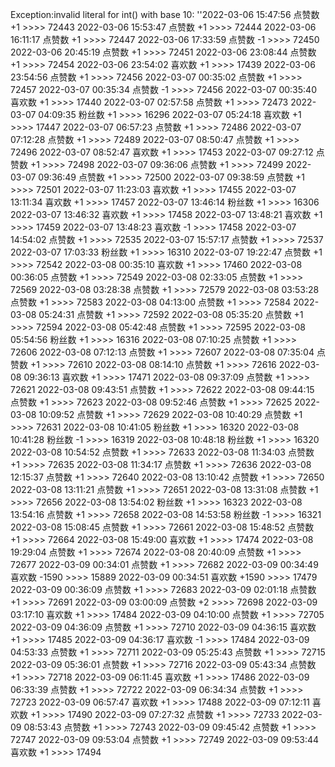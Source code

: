 Exception:invalid literal for int() with base 10: ''2022-03-06  15:47:56   点赞数 +1 >>>> 72443
2022-03-06  15:53:47   点赞数 +1 >>>> 72444
2022-03-06  16:11:17   点赞数 +1 >>>> 72447
2022-03-06  17:33:59   点赞数 -1 >>>> 72450
2022-03-06  20:45:19   点赞数 +1 >>>> 72451
2022-03-06  23:08:44   点赞数 +1 >>>> 72454
2022-03-06  23:54:02   喜欢数 +1 >>>> 17439
2022-03-06  23:54:56   点赞数 +1 >>>> 72456
2022-03-07  00:35:02   点赞数 +1 >>>> 72457
2022-03-07  00:35:34   点赞数 -1 >>>> 72456
2022-03-07  00:35:40   喜欢数 +1 >>>> 17440
2022-03-07  02:57:58   点赞数 +1 >>>> 72473
2022-03-07  04:09:35   粉丝数 +1 >>>> 16296
2022-03-07  05:24:18   喜欢数 +1 >>>> 17447
2022-03-07  06:57:23   点赞数 +1 >>>> 72486
2022-03-07  07:12:28   点赞数 +1 >>>> 72489
2022-03-07  08:50:47   点赞数 +1 >>>> 72496
2022-03-07  08:52:47   喜欢数 +1 >>>> 17453
2022-03-07  09:27:12   点赞数 +1 >>>> 72498
2022-03-07  09:36:06   点赞数 +1 >>>> 72499
2022-03-07  09:36:49   点赞数 +1 >>>> 72500
2022-03-07  09:38:59   点赞数 +1 >>>> 72501
2022-03-07  11:23:03   喜欢数 +1 >>>> 17455
2022-03-07  13:11:34   喜欢数 +1 >>>> 17457
2022-03-07  13:46:14   粉丝数 +1 >>>> 16306
2022-03-07  13:46:32   喜欢数 +1 >>>> 17458
2022-03-07  13:48:21   喜欢数 +1 >>>> 17459
2022-03-07  13:48:23   喜欢数 -1 >>>> 17458
2022-03-07  14:54:02   点赞数 +1 >>>> 72535
2022-03-07  15:57:17   点赞数 +1 >>>> 72537
2022-03-07  17:03:33   粉丝数 +1 >>>> 16310
2022-03-07  19:22:47   点赞数 +1 >>>> 72542
2022-03-08  00:35:10   喜欢数 +1 >>>> 17460
2022-03-08  00:36:05   点赞数 +1 >>>> 72549
2022-03-08  02:33:05   点赞数 +1 >>>> 72569
2022-03-08  03:28:38   点赞数 +1 >>>> 72579
2022-03-08  03:53:28   点赞数 +1 >>>> 72583
2022-03-08  04:13:00   点赞数 +1 >>>> 72584
2022-03-08  05:24:31   点赞数 +1 >>>> 72592
2022-03-08  05:35:20   点赞数 +1 >>>> 72594
2022-03-08  05:42:48   点赞数 +1 >>>> 72595
2022-03-08  05:54:56   粉丝数 +1 >>>> 16316
2022-03-08  07:10:25   点赞数 +1 >>>> 72606
2022-03-08  07:12:13   点赞数 +1 >>>> 72607
2022-03-08  07:35:04   点赞数 +1 >>>> 72610
2022-03-08  08:14:10   点赞数 +1 >>>> 72616
2022-03-08  09:36:13   喜欢数 +1 >>>> 17471
2022-03-08  09:37:09   点赞数 +1 >>>> 72621
2022-03-08  09:43:51   点赞数 +1 >>>> 72622
2022-03-08  09:44:15   点赞数 +1 >>>> 72623
2022-03-08  09:52:46   点赞数 +1 >>>> 72625
2022-03-08  10:09:52   点赞数 +1 >>>> 72629
2022-03-08  10:40:29   点赞数 +1 >>>> 72631
2022-03-08  10:41:05   粉丝数 +1 >>>> 16320
2022-03-08  10:41:28   粉丝数 -1 >>>> 16319
2022-03-08  10:48:18   粉丝数 +1 >>>> 16320
2022-03-08  10:54:52   点赞数 +1 >>>> 72633
2022-03-08  11:34:03   点赞数 +1 >>>> 72635
2022-03-08  11:34:17   点赞数 +1 >>>> 72636
2022-03-08  12:15:37   点赞数 +1 >>>> 72640
2022-03-08  13:10:42   点赞数 +1 >>>> 72650
2022-03-08  13:11:21   点赞数 +1 >>>> 72651
2022-03-08  13:31:08   点赞数 +1 >>>> 72656
2022-03-08  13:54:02   粉丝数 +1 >>>> 16323
2022-03-08  13:54:16   点赞数 +1 >>>> 72658
2022-03-08  14:53:58   粉丝数 -1 >>>> 16321
2022-03-08  15:08:45   点赞数 +1 >>>> 72661
2022-03-08  15:48:52   点赞数 +1 >>>> 72664
2022-03-08  15:49:00   喜欢数 +1 >>>> 17474
2022-03-08  19:29:04   点赞数 +1 >>>> 72674
2022-03-08  20:40:09   点赞数 +1 >>>> 72677
2022-03-09  00:34:01   点赞数 +1 >>>> 72682
2022-03-09  00:34:49   喜欢数 -1590 >>>> 15889
2022-03-09  00:34:51   喜欢数 +1590 >>>> 17479
2022-03-09  00:36:09   点赞数 +1 >>>> 72683
2022-03-09  02:01:18   点赞数 +1 >>>> 72691
2022-03-09  03:00:09   点赞数 +2 >>>> 72698
2022-03-09  03:17:10   喜欢数 +1 >>>> 17484
2022-03-09  04:10:00   点赞数 +1 >>>> 72705
2022-03-09  04:36:09   点赞数 +1 >>>> 72710
2022-03-09  04:36:15   喜欢数 +1 >>>> 17485
2022-03-09  04:36:17   喜欢数 -1 >>>> 17484
2022-03-09  04:53:33   点赞数 +1 >>>> 72711
2022-03-09  05:25:43   点赞数 +1 >>>> 72715
2022-03-09  05:36:01   点赞数 +1 >>>> 72716
2022-03-09  05:43:34   点赞数 +1 >>>> 72718
2022-03-09  06:11:45   喜欢数 +1 >>>> 17486
2022-03-09  06:33:39   点赞数 +1 >>>> 72722
2022-03-09  06:34:34   点赞数 +1 >>>> 72723
2022-03-09  06:57:47   喜欢数 +1 >>>> 17488
2022-03-09  07:12:11   喜欢数 +1 >>>> 17490
2022-03-09  07:27:32   点赞数 +1 >>>> 72733
2022-03-09  08:53:43   点赞数 +1 >>>> 72743
2022-03-09  09:45:42   点赞数 +1 >>>> 72747
2022-03-09  09:53:04   点赞数 +1 >>>> 72749
2022-03-09  09:53:44   喜欢数 +1 >>>> 17494
